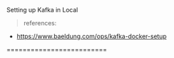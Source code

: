 >>

Setting up Kafka in Local
> references:
 - https://www.baeldung.com/ops/kafka-docker-setup

=========================


